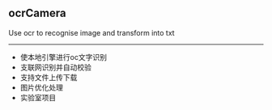 ## ocrCamera ##
Use ocr to recognise image and transform into txt

----------
- 使本地引擎进行oc文字识别
- 支联网识别并自动校验
- 支持文件上传下载
- 图片优化处理
- 实验室项目
